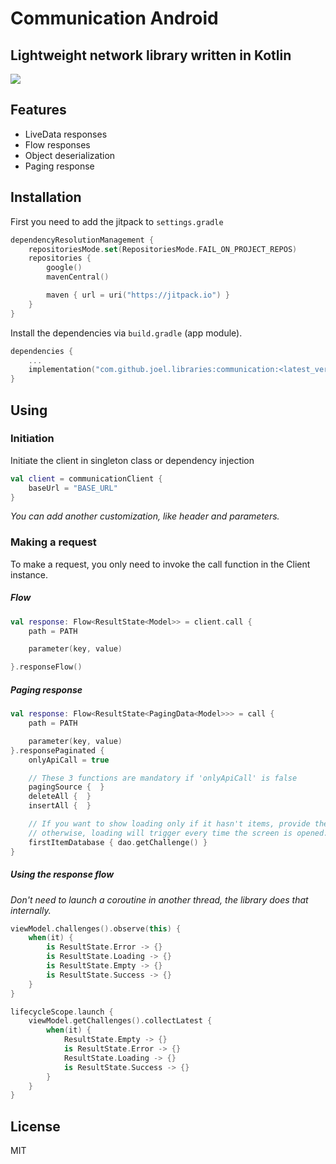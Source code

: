 # Communication Android
## Lightweight network library written in Kotlin

[![](https://jitpack.io/v/jogcaetano13/communication_android.svg)](https://jitpack.io/#jogcaetano13/communication_android)

## Features

- LiveData responses
- Flow responses
- Object deserialization
- Paging response

## Installation

First you need to add the jitpack to ```settings.gradle```

```kotlin
dependencyResolutionManagement {
    repositoriesMode.set(RepositoriesMode.FAIL_ON_PROJECT_REPOS)
    repositories {
        google()
        mavenCentral()

        maven { url = uri("https://jitpack.io") }
    }
}
```

Install the dependencies via ```build.gradle``` (app module).

```kotlin
dependencies {
    ...
    implementation("com.github.joel.libraries:communication:<latest_version>")
}
```

## Using

### Initiation

Initiate the client in singleton class or dependency injection

```kotlin
val client = communicationClient {
    baseUrl = "BASE_URL"
}
```
*You can add another customization, like header and parameters.*

### Making a request

To make a request, you only need to invoke the call function in the Client instance.

##### Flow

```kotlin
val response: Flow<ResultState<Model>> = client.call {
    path = PATH

    parameter(key, value)

}.responseFlow()
```

##### Paging response

```kotlin
val response: Flow<ResultState<PagingData<Model>>> = call {
    path = PATH

    parameter(key, value)
}.responsePaginated {
    onlyApiCall = true

    // These 3 functions are mandatory if 'onlyApiCall' is false
    pagingSource {  }
    deleteAll {  }
    insertAll {  }

    // If you want to show loading only if it hasn't items, provide the first nullable item from database,
    // otherwise, loading will trigger every time the screen is opened.
    firstItemDatabase { dao.getChallenge() }
}
```

##### Using the response flow

*Don't need to launch a coroutine in another thread, the library does that internally.*

```kotlin
viewModel.challenges().observe(this) {
    when(it) {
        is ResultState.Error -> {}
        is ResultState.Loading -> {}
        is ResultState.Empty -> {}
        is ResultState.Success -> {}
    }
}
```

```kotlin
lifecycleScope.launch {
    viewModel.getChallenges().collectLatest {
        when(it) {
            ResultState.Empty -> {}
            is ResultState.Error -> {}
            ResultState.Loading -> {}
            is ResultState.Success -> {}
        }
    }
}
```

## License

MIT
